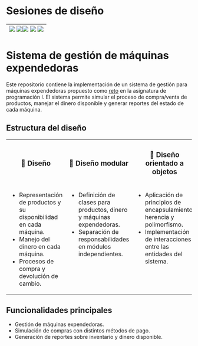 # Sesiones de diseño

<div align=right>

| [![](https://img.shields.io/badge/-Inicio-FFF?style=flat&logo=Emlakjet&logoColor=black)](/README.md) [![](https://img.shields.io/badge/-Modelo_de_dominio-FFF?style=flat&logo=LiveChat&logoColor=black)](/documentos/modeloDeDominio.md)[![](https://img.shields.io/badge/-Diseño-FFF?style=flat&logo=LiveChat&logoColor=black)](/documentos/entregas.d.md) [![](https://img.shields.io/badge/-Diseño_Modular-FFF?style=flat&logo=openstreetmap&logoColor=black)](/documentos/entregas.dM.md) [![](https://img.shields.io/badge/-Diseño_Orientado_a_Objetos-FFF?style=flat&logo=openstreetmap&logoColor=black)](/documentos/entregas.dOO.md) |
| -----: |

</div>

# Sistema de gestión de máquinas expendedoras

Este repositorio contiene la implementación de un sistema de gestión para máquinas expendedoras propuesto como [reto](https://github.com/puntoReflex/pyExpendedoras/blob/main/enunciado.md) en la asignatura de programación I. El sistema permite simular el proceso de compra/venta de productos, manejar el dinero disponible y generar reportes del estado de cada máquina.

## Estructura del diseño

<table>
<tr>
<th>

### 🔰 Diseño

</th>
<th>

### 🔰 Diseño modular

</th>
<th>

### 🔰 Diseño orientado a objetos

</th>
</tr>
<tr></tr>
  <tr>
    <td valign=top>
      <ul>
        <li>Representación de productos y su disponibilidad en cada máquina.</li>
        <li>Manejo del dinero en cada máquina.</li>
        <li>Procesos de compra y devolución de cambio.</li>
      </ul>
    </td>
    <td valign=top>
      <ul>
        <li>Definición de clases para productos, dinero y máquinas expendedoras.</li>
        <li>Separación de responsabilidades en módulos independientes.</li>
      </ul>
    </td>
    <td valign=top>
      <ul>
        <li>Aplicación de principios de encapsulamiento, herencia y polimorfismo.</li>
        <li>Implementación de interacciones entre las entidades del sistema.</li>
      </ul>
    </td>
  </tr>
</table>

## Funcionalidades principales

<ul>
  <li>Gestión de máquinas expendedoras.</li>
  <li>Simulación de compras con distintos métodos de pago.</li>
  <li>Generación de reportes sobre inventario y dinero disponible.</li>
</ul>

